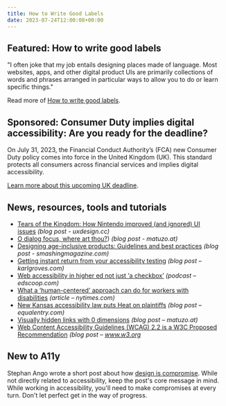 ```yaml
---
title: How to Write Good Labels
date: 2023-07-24T12:00:08+00:00
---
```


## Featured: How to write good labels

"I often joke that my job entails designing places made of language. Most websites, apps, and other digital product UIs are primarily collections of words and phrases arranged in particular ways to allow you to do or learn specific things."

Read more of [How to write good labels](https://jarango.com/2023/07/10/how-to-write-good-labels/).

## Sponsored: Consumer Duty implies digital accessibility: Are you ready for the deadline?

On July 31, 2023, the Financial Conduct Authority’s (FCA) new Consumer Duty policy comes into force in the United Kingdom (UK). This standard protects all consumers across financial services and implies digital accessibility.

[Learn more about this upcoming UK deadline](https://www.deque.com/blog/consumer-duty-implies-digital-accessibility-are-you-ready-for-the-deadline/).

## News, resources, tools and tutorials

- [Tears of the Kingdom: How Nintendo improved (and ignored) UI issues](https://uxdesign.cc/tears-of-the-kingdom-how-nintendo-improved-and-ignored-ui-issues-843f094b14b2) *(blog post - uxdesign.cc)*
- [O dialog focus, where art thou?](https://www.matuzo.at/blog/2023/focus-dialog/)) *(blog post - matuzo.at)*
- [Designing age-inclusive products: Guidelines and best practices](https://www.smashingmagazine.com/2023/07/designing-age-inclusive-products-guidelines-best-practices/) *(blog post - smashingmagazine.com)*
- [Getting instant return from your accessibility testing](https://karlgroves.com/getting-instant-return-from-your-accessibility-testing/) *(blog post – karlgroves.com)*
- [Web accessibility in higher ed not just ‘a checkbox’](https://edscoop.com/radio/building-culture-web-accessibility-higher-ed/) *(podcast – edscoop.com)*
- [What a ‘human-centered’ approach can do for workers with disabilities](https://www.nytimes.com/2023/07/19/business/disability-accommodations-workplace.html?unlocked_article_code=ntQ-5-Myw49nY1y2qmoCK7DLq_-O4tdJbItU1MLB_dwYNkjjfzIrwun56g0kZlV58uM9XlcQYfYt4Mge3DpHYBEPkruA7zdXkwwy9VJtk1BcDcKxrUHTRYbrNu_DBgeYcVwWU_jSP3DGX0eVP02JwHjepKdOKPIVpqTdu_FmKeg0RvPfJr8EYPt85nLQ4x41o--9YXo8AJOH-VvJ0L2S0dRnqOdCC7fbhiKFLIJGCSkrx2GI6vyBK8_xQ8QEHzjDXfsaZIzjlWEJjVdqwrQVYBn_IQYFKRa70X1cq6w_Ryx0lrFncc7jLYUToZni9GkDDPgl6hZmsS42uZZCKWqNU-E7e8UXE_cNU0BODxg&smid=url-share) *(article – nytimes.com)*
- [New Kansas accessibility law puts Heat on plaintiffs](https://equalentry.com/new-kansas-accessibility-law-puts-heat-on-plaintiffs/) *(blog post – equalentry.com)*
- [Visually hidden links with 0 dimensions](https://www.matuzo.at/blog/2023/zero-width-height-skip/) *(blog post – matuzo.at)*
- [Web Content Accessibility Guidelines (WCAG) 2.2 is a W3C Proposed Recommendation](https://www.w3.org/news/2023/web-content-accessibility-guidelines-wcag-2-2-is-a-w3c-proposed-recommendation/) *(blog post – www.w3.org*

## New to A11y

Stephan Ango wrote a short post about how [design is compromise](https://stephanango.com/design-is-compromise). While not directly related to accessibility, keep the post's core message in mind. While working in accessibility, you'll need to make compromises at every turn. Don't let perfect get in the way of progress.
